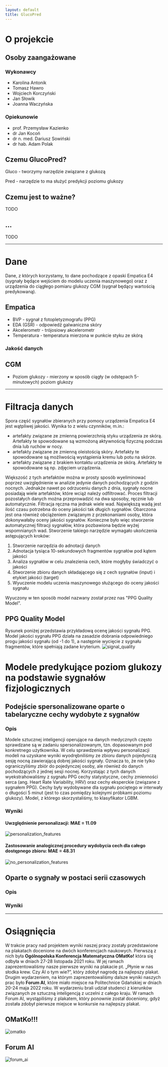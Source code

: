 ```yaml
---
layout: default
title: GlucoPred
---
```


# O projekcie

## Osoby zaangażowane

### Wykonawcy

* Karolina Antonik
* Tomasz Hawro
* Wojciech Korczyński
* Jan Słowik
* Joanna Waczyńska

### Opiekunowie

* prof. Przemysław Kazienko
* dr Jan Kocoń
* dr n. med. Dariusz Sowiński
* dr hab. Adam Polak

## Czemu GlucoPred?

Gluco - tworzymy narzędzie związane z glukozą

Pred - narzędzie to ma służyć predykcji poziomu glukozy

## Czemu jest to ważne?

TODO

## ...

TODO

---
# Dane
Dane, z których korzystamy, to dane pochodzące z opaski Empatica E4 (sygnały będące wejściem do modelu uczenia maszynowego) oraz z urządzenia do ciągłego pomiaru glukozy CGM (sygnał będący wartością predykowaną).

## Empatica

* BVP - sygnał z fotopletyzmografu (PPG)
* EDA (GSR) - odpowiedź galwaniczna skóry
* Akcelerometr - trójosiowy akcelerometr
* Temperatura - temperatura mierzona w punkcie styku ze skórą

### Jakość danych

## CGM

* Poziom glukozy - mierzony w sposób ciągły (w odstępach 5-minutowych) poziom glukozy


---

# Filtracja danych
Spora część sygnałów zbieranych przy pomocy urządzenia Empatica E4 jest wątpliwej jakości. Wynika to z wielu czynników, m.in.:
* artefakty związane ze zmienną powierzchnią styku urządzenia ze skórą. Artefakty te spowodowane są wzmożoną aktywnością fizyczną podczas dnia lub ruchów w nocy.
* artefakty związane ze zmienną oleistością skóry. Artefakty te spowodowane są możliwością wystąpienia kremu lub potu na skórze.
* artefakty związane z brakiem kontaktu urządzenia ze skórą. Artefakty te spowodowane są np. zdjęciem urządzenia.

Większość z tych artefaktów można w prosty sposób wyeliminować poprzez uwzględnienie w analizie jedynie danych pochodzących z godzin nocnych. Jednakże nawet po odrzuceniu danych z dnia, sygnały nocne posiadają wiele artefaktów, które wciąż należy odfiltrować. Proces filtracji pozostałych danych można przeprowadzić na dwa sposoby, ręcznie lub automatycznie. Filtracja ręczna ma jednak wiele wad. Największą wadą jest ilość czasu potrzebna do oceny jakości tak długich sygnałów. Obarczona jest ona również obciążeniem związanym z przekonaniami osoby, która dokonywałaby oceny jakości sygnałów. Konieczne było więc stworzenie automatycznej filtracji sygnałów, która pozbawiona będzie wyżej wspomnianych wad. Stworzenie takiego narzędzie wymagało ukończenia  astępujących kroków:

1. Stworzenie narzędzia do adnotacji danych
2. Adnotacja tysiąca 10-sekundowych fragmentów sygnałów pod kątem jakości
3. Analiza sygnałów w celu znalezienia cech, które mogłyby świadczyć o jakości
4. Stworzenie zbioru danych składającego się z cech sygnałów (input) i etykiet jakości (target)
5. Wyuczenie modelu uczenia maszynowego służącego do oceny jakości sygnału

Wyuczony w ten sposób model nazwany został przez nas "PPG Quality Model".

## PPG Quality Model
Rysunek poniżej przedstawia przykładową ocenę jakości sygnału PPG. Model jakości sygnału PPG działa na zasadzie dobrania odpowiedniego progu jakości sygnału (od -1 do 1), a następnie wycięcie z sygnału fragmentów, które spełniają zadane kryterium.
![signal_quality](https://user-images.githubusercontent.com/50373360/176017841-47ebf055-9a4d-478b-8604-ea47da4e44c3.png)


# Modele predykujące poziom glukozy na podstawie sygnałów fizjologicznych

## Podejście spersonalizowane oparte o tabelaryczne cechy wydobyte z sygnałów

### Opis

Modele sztucznej inteligencji operujące na danych medycznych często sprawdzane są w zadaniu spersonalizowanym, tzn. dopasowanym pod konkretnego użytkownika. W celu sprawdzenia wpływu personalizacji modeli na uzyskane wyniki wyodrębniliśmy ze zbioru danych pojedynczą sesję nocną zawierającą dobrej jakości sygnały. Oznacza to, że nie tylko ograniczyliśmy zbiór do pojedynczej osoby, ale również do danych pochodzących z jednej sesji nocnej. Korzystając z tych danych wyekstrahowaliśmy z sygnału PPG cechy statystyczne, cechy zmienności serca (ang. Heart Rate Variability, HRV) oraz cechy eksperckie (związane z sygnałem PPG). Cechy były wydobywane dla sygnału pociętego w interwały o długości 5 minut (jest to czas pomiędzy kolejnymi próbkami poziomu glukozy). Model, z którego skorzystaliśmy, to klasyfikator LGBM. 

### Wyniki

#### Uwzględnienie personalizacji: MAE = 11.09
![personalization_features](https://user-images.githubusercontent.com/50373360/176017437-31432c0b-81e4-4740-bb03-a8c1c97bd894.png)

#### Zastosowanie analogicznej procedury wydobycia cech dla całego dostępnego zbioru: MAE = 48.31
![no_personalization_features](https://user-images.githubusercontent.com/50373360/176017443-aabe6f5c-2b5b-42cb-b4b3-0ad9d8a11c9d.png)



## Oparte o sygnały w postaci serii czasowych

### Opis

### Wyniki


---
# Osiągnięcia
W trakcie pracy nad projektem wyniki naszej pracy zostały przedstawione na plakatach docenione na dwóch konferencjach naukowych.
Pierwszą z nich była **Ogólnopolska Konferencja Matematyczna OMatKo!** która się odbyła w dniach 27-28 listopada 2021 roku. 
W jej ramach zaprezentowaliśmy nasze pierwsze wyniki na plakacie pt. „Płynie w nas słodka krew. Czy AI o tym wie?”, który zdobył nagrodę za najlepszy plakat.
Drugim wydarzeniem, na którym zaprezentowaliśmy dalsze wyniki naszych prac było **Forum AI**, które miało miejsce na Politechnice Gdańskiej w dniach 20-24 maja 2022 roku. 
W wydarzeniu brali udział studenci z kierunków związanych ze sztuczną inteligencją z uczelni z całego kraju. 
W ramach Forum AI, wystąpiliśmy z plakatem, który ponownie został doceniony, gdyż została zdobył pierwsze miejsce w konkursie na najlepszy plakat.
## OMatKo!!!
![omatko](https://user-images.githubusercontent.com/50373360/176014061-b4456bb2-8f11-4c93-a0f6-c4e2e519f971.png)


## Forum AI
![forum_ai](https://user-images.githubusercontent.com/50373360/176014526-a6028867-cc56-42b8-9ba9-a1a65e49a019.png)
